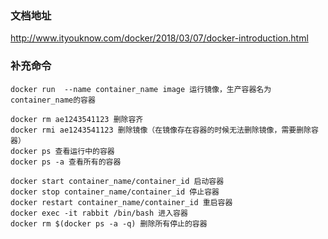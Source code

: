 ###  文档地址

http://www.ityouknow.com/docker/2018/03/07/docker-introduction.html



###  补充命令

```
docker run  --name container_name image 运行镜像，生产容器名为container_name的容器 

docker rm ae1243541123 删除容齐
docker rmi ae1243541123 删除镜像（在镜像存在容器的时候无法删除镜像，需要删除容器）
docker ps 查看运行中的容器
docker ps -a 查看所有的容器

docker start container_name/container_id 启动容器
docker stop container_name/container_id 停止容器
docker restart container_name/container_id 重启容器
docker exec -it rabbit /bin/bash 进入容器
docker rm $(docker ps -a -q) 删除所有停止的容器

```

